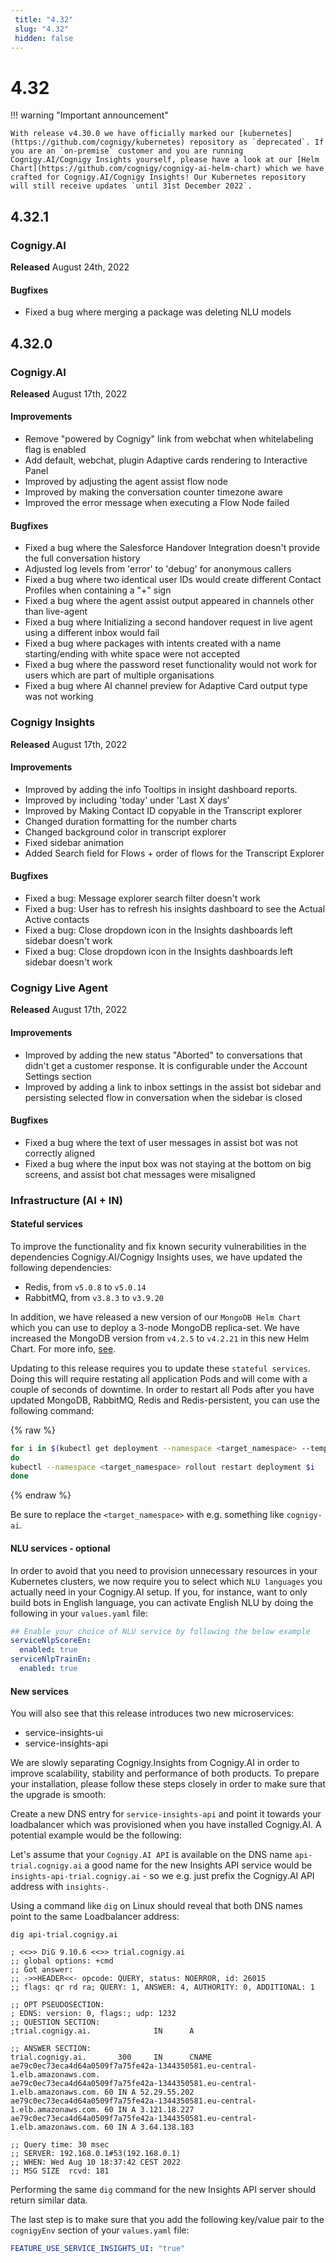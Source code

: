 ```yaml
---
 title: "4.32" 
 slug: "4.32" 
 hidden: false 
---
```

# 4.32

!!! warning "Important announcement"

    With release v4.30.0 we have officially marked our [kubernetes](https://github.com/cognigy/kubernetes) repository as `deprecated`. If you are an `on-premise` customer and you are running Cognigy.AI/Cognigy Insights yourself, please have a look at our [Helm Chart](https://github.com/cognigy/cognigy-ai-helm-chart) which we have crafted for Cognigy.AI/Cognigy Insights! Our Kubernetes repository will still receive updates `until 31st December 2022`.

## 4.32.1

### Cognigy.AI

**Released** August 24th, 2022

#### Bugfixes

- Fixed a bug where merging a package was deleting NLU models

## 4.32.0

### Cognigy.AI

**Released** August 17th, 2022

#### Improvements

- Remove "powered by Cognigy" link from webchat when whitelabeling flag is enabled
- Add default, webchat, plugin Adaptive cards rendering to Interactive Panel
- Improved by adjusting the agent assist flow node
- Improved by making the conversation counter timezone aware
- Improved the error message when executing a Flow Node failed

#### Bugfixes

- Fixed a bug where the Salesforce Handover Integration doesn't provide the full conversation history
- Adjusted log levels from 'error' to 'debug' for anonymous callers
- Fixed a bug where two identical user IDs would create different Contact Profiles when containing a "+" sign
- Fixed a bug where the agent assist output appeared in channels other than live-agent
- Fixed a bug where Initializing a second handover request in live agent using a different inbox would fail
- Fixed a bug where packages with intents created with a name starting/ending with white space were not accepted
- Fixed a bug where the password reset functionality would not work for users which are part of multiple organisations
- Fixed a bug where AI channel preview for Adaptive Card output type was not working

### Cognigy Insights

**Released** August 17th, 2022

#### Improvements

- Improved by adding the info Tooltips in insight dashboard reports.
- Improved by including 'today' under 'Last X days'
- Improved by Making Contact ID copyable in the Transcript explorer
- Changed duration formatting for the number charts
- Changed background color in transcript explorer
- Fixed sidebar animation
- Added Search field for Flows + order of flows for the Transcript Explorer

#### Bugfixes

- Fixed a bug: Message explorer search filter doesn't work
- Fixed a bug: User has to refresh his insights dashboard to see the Actual Active contacts
- Fixed a bug: Close dropdown icon in the Insights dashboards left sidebar doesn't work
- Fixed a bug: Close dropdown icon in the Insights dashboards left sidebar doesn't work

### Cognigy Live Agent

**Released** August 17th, 2022

#### Improvements

- Improved by adding the new status "Aborted" to conversations that didn't get a customer response. It is configurable under the Account Settings section
- Improved by adding a link to inbox settings in the assist bot sidebar and persisting selected flow in conversation when the sidebar is closed

#### Bugfixes

- Fixed a bug where the text of user messages in assist bot was not correctly aligned
- Fixed a bug where the input box was not staying at the bottom on big screens, and assist bot chat messages were misaligned

### Infrastructure (AI + IN)

#### Stateful services

To improve the functionality and fix known security vulnerabilities in the dependencies Cognigy.AI/Cognigy Insights uses, we have updated the following dependencies:

- Redis, from `v5.0.8` to `v5.0.14`
- RabbitMQ, from `v3.8.3` to `v3.9.20`

In addition, we have released a new version of our `MongoDB Helm Chart` which you can use to deploy a 3-node MongoDB replica-set. We have increased the MongoDB version from `v4.2.5` to `v4.2.21` in this new Helm Chart. For more info, [see](https://github.com/Cognigy/cognigy-mongodb-helm-chart).

Updating to this release requires you to update these `stateful services`. Doing this will require restating all application Pods and will come with a couple of seconds of downtime. In order to restart all Pods after you have updated MongoDB, RabbitMQ, Redis and Redis-persistent, you can use the following command:

{% raw %}

```bash
for i in $(kubectl get deployment --namespace <target_namespace> --template '{{range .items}}{{.metadata.name}}{{"\n"}}{{end}}'|grep service-)
do
kubectl --namespace <target_namespace> rollout restart deployment $i
done
```

{% endraw %}

Be sure to replace the `<target_namespace>` with e.g. something like `cognigy-ai`.

#### NLU services - optional

In order to avoid that you need to provision unnecessary resources in your Kubernetes clusters, we now require you to select which `NLU languages` you actually need in your Cognigy.AI setup. If you, for instance, want to only build bots in English language, you can activate English NLU by doing the following in your `values.yaml` file:

```yaml
## Enable your choice of NLU service by following the below example
serviceNlpScoreEn:
  enabled: true
serviceNlpTrainEn:
  enabled: true
```

#### New services

You will also see that this release introduces two new microservices:

- service-insights-ui
- service-insights-api

We are slowly separating Cognigy.Insights from Cognigy.AI in order to improve scalability, stability and performance of both products. To prepare your installation, please follow these steps closely in order to make sure that the upgrade is smooth:

Create a new DNS entry for `service-insights-api` and point it towards your loadbalancer which was provisioned when you have installed Cognigy.AI. A potential example would be the following:

Let's assume that your `Cognigy.AI API` is available on the DNS name `api-trial.cognigy.ai` a good name for the new Insights API service would be `insights-api-trial.cognigy.ai` - so we e.g. just prefix the Cognigy.AI API address with `insights-`.

Using a command like `dig` on Linux should reveal that both DNS names point to the same Loadbalancer address:

```
dig api-trial.cognigy.ai

; <<>> DiG 9.10.6 <<>> trial.cognigy.ai
;; global options: +cmd
;; Got answer:
;; ->>HEADER<<- opcode: QUERY, status: NOERROR, id: 26015
;; flags: qr rd ra; QUERY: 1, ANSWER: 4, AUTHORITY: 0, ADDITIONAL: 1

;; OPT PSEUDOSECTION:
; EDNS: version: 0, flags:; udp: 1232
;; QUESTION SECTION:
;trial.cognigy.ai.              IN      A

;; ANSWER SECTION:
trial.cognigy.ai.       300     IN      CNAME   ae79c0ec73eca4d64a0509f7a75fe42a-1344350581.eu-central-1.elb.amazonaws.com.
ae79c0ec73eca4d64a0509f7a75fe42a-1344350581.eu-central-1.elb.amazonaws.com. 60 IN A 52.29.55.202
ae79c0ec73eca4d64a0509f7a75fe42a-1344350581.eu-central-1.elb.amazonaws.com. 60 IN A 3.121.18.227
ae79c0ec73eca4d64a0509f7a75fe42a-1344350581.eu-central-1.elb.amazonaws.com. 60 IN A 3.64.138.183

;; Query time: 30 msec
;; SERVER: 192.168.0.1#53(192.168.0.1)
;; WHEN: Wed Aug 10 18:37:42 CEST 2022
;; MSG SIZE  rcvd: 181
```

Performing the same `dig` command for the new Insights API server should return similar data.

The last step is to make sure that you add the following key/value pair to the `cognigyEnv` section of your `values.yaml` file:

```yaml
FEATURE_USE_SERVICE_INSIGHTS_UI: "true"
```
